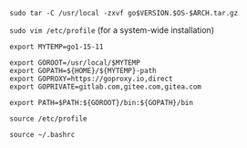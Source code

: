 
`sudo tar -C /usr/local -zxvf go$VERSION.$OS-$ARCH.tar.gz`    


`sudo vim /etc/profile`   (for a system-wide installation)  

```
export MYTEMP=go1-15-11

export GOROOT=/usr/local/$MYTEMP
export GOPATH=${HOME}/${MYTEMP}-path
export GOPROXY=https://goproxy.io,direct
export GOPRIVATE=gitlab.com,gitee.com,gitea.com

export PATH=$PATH:${GOROOT}/bin:${GOPATH}/bin
```

`source /etc/profile`  



`source ~/.bashrc`  